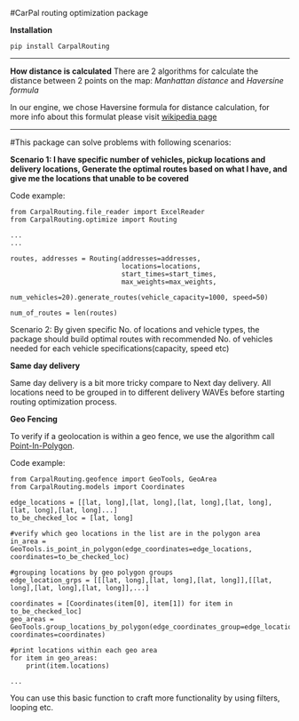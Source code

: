 #CarPal routing optimization package

**Installation**

`pip install CarpalRouting`

---

**How distance is calculated**
There are 2 algorithms for calculate the distance between 2 points on the map: _Manhattan distance_ and _Haversine formula_

In our engine, we chose Haversine formula for distance calculation, for more info about this formulat please visit [wikipedia page](https://en.wikipedia.org/wiki/Haversine_formula)

---

#This package can solve problems with following scenarios:

**Scenario 1: I have specific number of vehicles, pickup locations and delivery locations, Generate the optimal routes based on what I have, and give me the locations that unable to be covered**


Code example:

    from CarpalRouting.file_reader import ExcelReader
    from CarpalRouting.optimize import Routing

    ...
    ...

    routes, addresses = Routing(addresses=addresses, 
                                locations=locations,
                                start_times=start_times,
                                max_weights=max_weights,
                                num_vehicles=20).generate_routes(vehicle_capacity=1000, speed=50)

    num_of_routes = len(routes)

Scenario 2: By given specific No. of locations and vehicle types, the package should build optimal routes with recommended No. of vehicles needed for each vehicle specifications(capacity, speed etc)




**Same day delivery**

Same day delivery is a bit more tricky compare to Next day delivery. All locations need to be grouped in to different delivery WAVEs before starting routing optimization process.


**Geo Fencing**

To verify if a geolocation is within a geo fence, we use the algorithm call [Point-In-Polygon](https://en.wikipedia.org/wiki/Point_in_polygon).


Code example:

    from CarpalRouting.geofence import GeoTools, GeoArea
    from CarpalRouting.models import Coordinates

    edge_locations = [[lat, long],[lat, long],[lat, long],[lat, long],[lat, long],[lat, long]...]
    to_be_checked_loc = [lat, long]

    #verify which geo locations in the list are in the polygon area
    in_area = GeoTools.is_point_in_polygon(edge_coordinates=edge_locations, coordinates=to_be_checked_loc)

    #grouping locations by geo polygon groups
    edge_location_grps = [[[lat, long],[lat, long],[lat, long]],[[lat, long],[lat, long],[lat, long]],...]

    coordinates = [Coordinates(item[0], item[1]) for item in to_be_checked_loc]
    geo_areas = GeoTools.group_locations_by_polygon(edge_coordinates_group=edge_location_grps, coordinates=coordinates)

    #print locations within each geo area
    for item in geo_areas:
        print(item.locations)

    ...
    

You can use this basic function to craft more functionality by using filters, looping etc.

